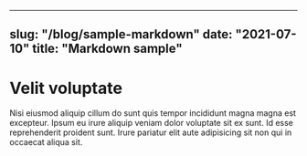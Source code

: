 
---
slug: "/blog/sample-markdown"
date: "2021-07-10"
title: "Markdown sample"
---
# Velit voluptate
Nisi eiusmod aliquip cillum do sunt quis tempor incididunt magna magna est excepteur. Ipsum eu irure aliquip veniam dolor voluptate sit ex sunt. Id esse reprehenderit proident sunt. Irure pariatur elit aute adipisicing sit non qui in occaecat aliqua sit.